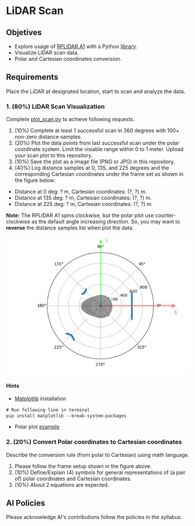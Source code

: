 # LiDAR Scan

## Objetives
- Explore usage of [RPLIDAR A1](https://www.slamtec.com/en/lidar/a1) with a Python [library](https://github.com/adafruit/Adafruit_CircuitPython_RPLIDAR).
- Visualize LiDAR scan data.
- Polar and Cartesian coordinates conversion.

## Requirements
Place the LiDAR at designated location, start to scan and analyze the data.

### 1. (80%) LiDAR Scan Visualization
Complete [plot_scan.py](plot_scan.py) to achieve following requests.
1. (10%) Complete at least 1 successful scan in 360 degrees with 100+ non-zero distance samples. 
2. (20%) Plot the data points from last successful scan under the polar coordinate system. Limit the visiable range within 0 to 1 meter. Upload your scan plot to this repository.
3. (10%) Save the plot as a image file (PNG or JPG) in this repository.
4. (40%) Log distance samples at 0, 135, and 225 degrees and the corresponding Cartesian coordinates under the frame set as shown in the figure below.
- Distance at 0 deg: ? m, Cartesian coordinates: (?, ?) m.
- Distance at 135 deg: ? m, Cartesian coordinates: (?, ?) m.
- Distance at 225 deg: ? m, Cartesian coordinates: (?, ?) m.

**Note:** The RPLIDAR A1 spins clockwise, but the polar plot use counter-clockwise as the default angle increasing direction. 
So, you may want to **reverse** the distance samples list when plot the data. 

![scan_example](./images/scan_example.png)

#### Hints
- [Matplotlib](https://matplotlib.org/) installation
```console
# Run following line in terminal
pip install matplotlib --break-system-packages
```
- Polar plot [example](https://matplotlib.org/stable/gallery/pie_and_polar_charts/polar_demo.html)

### 2. (20%) Convert Polar coordinates to Cartesian coordinates 
Describe the conversion rule (from polar to Cartesian) using math language.
1. Please follow the frame setup shown in the figure above.
2. (10%) Define/Explain (4) symbols for general representations of (a pair of) polar coordinates and Cartesian coordinates.
3. (10%) About 2 equations are expected. 

## AI Policies
Please acknowledge AI's contributions follow the policies in the syllabus.

